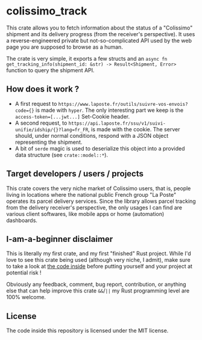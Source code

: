 # colissimo_track

This crate allows you to fetch information about the status of a "Colissimo" shipment and its delivery progress (from the receiver's perspective). It uses a reverse-engineered private but not-so-complicated API used by the web page you are supposed to browse as a human.

The crate is very simple, it exports a few structs and an `async fn get_tracking_info(shipment_id: &str) -> Result<Shipment, Error>` function to query the shipment API.

## How does it work ?

 * A first request to `https://www.laposte.fr/outils/suivre-vos-envois?code={}` is made with `hyper`. The only interesting part we keep is the `access-token=[...jwt...]` Set-Cookie header.
 * A second request, to `https://api.laposte.fr/ssu/v1/suivi-unifie/idship/{}?lang=fr_FR`, is made with the cookie. The server should, under normal conditions, respond with a JSON object representing the shipment.
 * A bit of `serde` magic is used to deserialize this object into a provided data structure (see `crate::model::*`).

## Target developers / users / projects

This crate covers the very niche market of Colissimo users, that is, people living in locations where the national public French group "La Poste" operates its parcel delivery services. Since the library allows parcel tracking from the delivery receiver's perspective, the only usages I can find are various client softwares, like mobile apps or home (automation) dashboards.

## I-am-a-beginner disclaimer

This is literally my first crate, and my first "finished" Rust project. While I'd love to see this crate being used (although very niche, I admit), make sure to take a look at [the code inside](https://github.com/edgarogh/colissimo_track/tree/master/src) before putting yourself and your project at potential risk !

Obviously any feedback, comment, bug report, contribution, or anything else that can help improve this crate `&&`/`||` my Rust programming level are 100% welcome.

## License

The code inside this repository is licensed under the MIT license.
